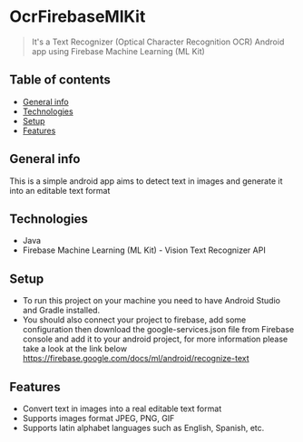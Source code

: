 # OcrFirebaseMlKit
> It's a Text Recognizer (Optical Character Recognition OCR) Android app using Firebase Machine Learning (ML Kit) 

## Table of contents
* [General info](#general-info)
* [Technologies](#technologies)
* [Setup](#setup)
* [Features](#features)

## General info
This is a simple android app aims to detect text in images and generate it into an editable text format

## Technologies
* Java
* Firebase Machine Learning (ML Kit) - Vision Text Recognizer API

## Setup
* To run this project on your machine you need to have Android Studio and Gradle installed.
*  You should also connect your project to firebase, add some configuration then download the google-services.json file from Firebase console and add it to your android project, for
more information please take a look at the link below
https://firebase.google.com/docs/ml/android/recognize-text

## Features
* Convert text in images into a real editable text format
* Supports images format JPEG, PNG, GIF
* Supports latin alphabet languages such as English, Spanish, etc.
